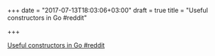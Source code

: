 +++
date = "2017-07-13T18:03:06+03:00"
draft = true
title = "Useful constructors in Go  #reddit"

+++

<p><a href="https://t.co/PNrxWEoYvD">Useful constructors in Go  #reddit</a></p>